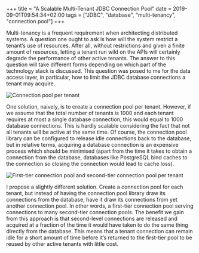 +++
title = "A Scalable Multi-Tenant JDBC Connection Pool"
date = 2019-09-01T09:54:34+02:00
tags = ["JDBC", "database", "multi-tenancy", "connection pool"]
+++

Multi-tenancy is a frequent requirement when architecting distributed systems. A question one ought to ask is how will the system restrict a tenant’s use of resources. After all, without restrictions and given a finite amount of resources, letting a tenant run wild on the APIs will certainly degrade the performance of other active tenants. The answer to this question will take different forms depending on which part of the technology stack is discussed. This question was posed to me for the data access layer, in particular, how to limit the JDBC database connections a tenant may acquire.

<img src="/images/connection-pool-per-tenant.jpg" alt="Connection pool per tenant" style="max-width:70%"/>

One solution, naively, is to create a connection pool per tenant. However, if we assume that the total number of tenants is 1000 and each tenant requires at most a single database connection, this would equal to 1000 database connections. This is hardly scalable considering the fact that not all tenants will be active at the same time. Of course, the connection pool library can be configured to release idle connections back to the database, but in relative terms, acquiring a database connection is an expensive process which should be minimised (apart from the time it takes to obtain a connection from the database, databases like PostgreSQL bind caches to the connection so closing the connection would lead to cache loss).

<img src="/images/first-tier-connection-pool-second-tier-connection-pool-per-tenant.jpg " alt="First-tier connection pool and second-tier connection pool per tenant"/>

I propose a slightly different solution. Create a connection pool for each tenant, but instead of having the connection pool library draw its connections from the database, have it draw its connections from yet another connection pool. In other words, a first-tier connection pool serving connections to many second-tier connection pools. The benefit we gain from this approach is that second-level connections are released and acquired at a fraction of the time it would have taken to do the same thing directly from the database. This means that a tenant connection can remain idle for a short amount of time before it’s returned to the first-tier pool to be reused by other active tenants with little cost.
